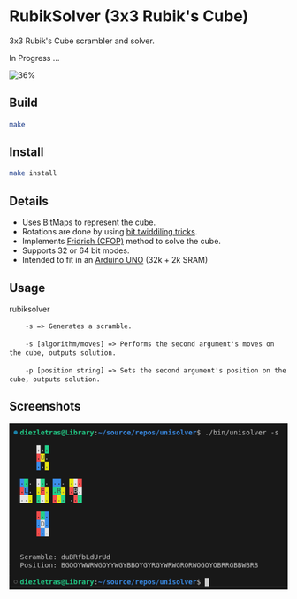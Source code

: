 # RubikSolver (3x3 Rubik's Cube)

3x3 Rubik's Cube scrambler and solver.

In Progress ...

![36%](https://progress-bar.xyz/36)

## Build

```bash
make
```

## Install

```bash
make install
```

## Details

* Uses BitMaps to represent the cube.
* Rotations are done by using [bit twiddiling tricks](https://graphics.stanford.edu/~seander/bithacks.html).
* Implements [Fridrich (CFOP)](https://ruwix.com/the-rubiks-cube/advanced-cfop-fridrich/) method to solve the cube.
* Supports 32 or 64 bit modes.
* Intended to fit in an [Arduino UNO](https://docs.arduino.cc/hardware/uno-rev3/#tech-specs) (32k + 2k SRAM)

## Usage

rubiksolver

        -s => Generates a scramble.

        -s [algorithm/moves] => Performs the second argument's moves on the cube, outputs solution.

        -p [position string] => Sets the second argument's position on the cube, outputs solution.

## Screenshots

![Screenshot](./images/scramble.png)

